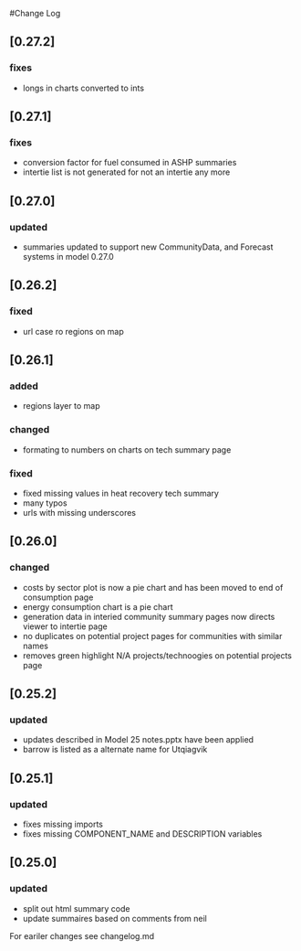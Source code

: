 #Change Log

## [0.27.2]
### fixes
- longs in charts converted to ints

## [0.27.1]
### fixes
- conversion factor for fuel consumed in ASHP summaries
- intertie list is not generated for not an intertie any more

## [0.27.0]
### updated
- summaries updated to support new CommunityData, and Forecast systems in model 0.27.0

## [0.26.2]
### fixed
- url case ro regions on map

## [0.26.1]
### added
- regions layer to map

### changed
- formating to numbers on charts on tech summary page

### fixed
- fixed missing values in heat recovery tech summary
- many typos
- urls with missing underscores


## [0.26.0]
### changed
- costs by sector plot is now a pie chart and has been moved to end of consumption page
- energy consumption chart is a pie chart
- generation data in interied community summary pages now directs viewer to intertie page
- no duplicates on potential project pages for communities with similar names
- removes green highlight  N/A projects/technoogies on potential projects page 

## [0.25.2]
### updated
- updates described in Model 25 notes.pptx have been applied
- barrow is listed as a alternate name for Utqiagvik

## [0.25.1]
### updated
- fixes missing imports
- fixes missing COMPONENT_NAME and DESCRIPTION variables

## [0.25.0]
### updated
- split out html summary code
- update summaires based on comments from neil


For eariler changes see changelog.md

